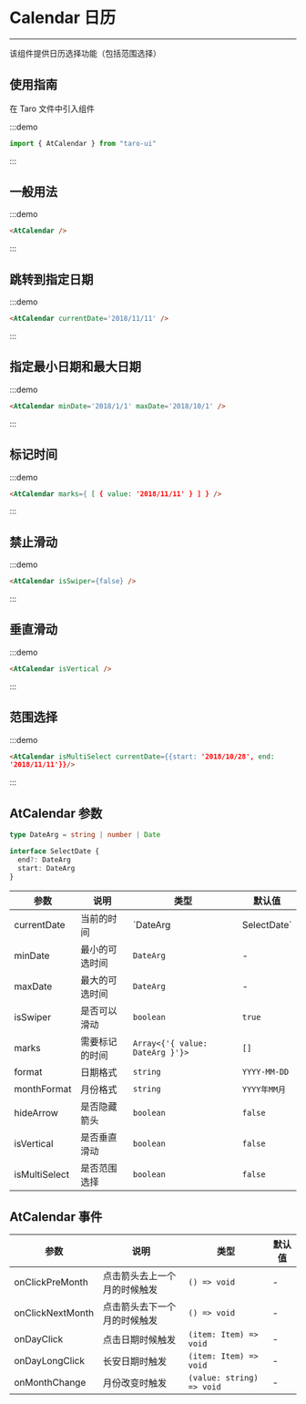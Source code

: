 # Calendar 日历

---

该组件提供日历选择功能（包括范围选择）

## 使用指南

在 Taro 文件中引入组件

:::demo

```js
import { AtCalendar } from "taro-ui"
```

:::

## 一般用法

:::demo

```html
<AtCalendar />
```

:::

## 跳转到指定日期

:::demo

```html
<AtCalendar currentDate='2018/11/11' />
```

:::

## 指定最小日期和最大日期

:::demo

```html
<AtCalendar minDate='2018/1/1' maxDate='2018/10/1' />
```

:::

## 标记时间

:::demo

```html
<AtCalendar marks={ [ { value: '2018/11/11' } ] } />
```

:::

## 禁止滑动

:::demo

```html
<AtCalendar isSwiper={false} />
```

:::

## 垂直滑动

:::demo

```html
<AtCalendar isVertical />
```

:::

## 范围选择

:::demo

```html
<AtCalendar isMultiSelect currentDate={{start: '2018/10/28', end:
'2018/11/11'}}/>
```

:::

## AtCalendar 参数

```ts
type DateArg = string | number | Date

interface SelectDate {
  end?: DateArg
  start: DateArg
}
```

| 参数        | 说明           | 类型                            | 默认值       |
| ----------- | -------------- | ------------------------------- | ------------ |
| currentDate | 当前的时间     | `DateArg | SelectDate`          | `Date.now()` |
| minDate     | 最小的可选时间 | `DateArg`                       | -            |
| maxDate     | 最大的可选时间 | `DateArg`                       | -            |
| isSwiper    | 是否可以滑动   | `boolean`                       | `true`       |
| marks       | 需要标记的时间 | `Array<{'{ value: DateArg }'}>` | `[]`         |
| format      | 日期格式       | `string`                        | `YYYY-MM-DD` |
| monthFormat | 月份格式       | `string`                        | `YYYY年MM月` |
| hideArrow   | 是否隐藏箭头   | `boolean`                       | `false`      |
| isVertical  | 是否垂直滑动   | `boolean`                       | `false`      |
| isMultiSelect  | 是否范围选择   | `boolean`                       | `false`      |

## AtCalendar 事件

| 参数             | 说明                         | 类型                      | 默认值 |
| ---------------- | ---------------------------- | ------------------------- | ------ |
| onClickPreMonth  | 点击箭头去上一个月的时候触发 | `() => void`              | -      |
| onClickNextMonth | 点击箭头去下一个月的时候触发 | `() => void`              | -      |
| onDayClick       | 点击日期时候触发             | `(item: Item) => void`    | -      |
| onDayLongClick   | 长安日期时触发               | `(item: Item) => void`    | -      |
| onMonthChange    | 月份改变时触发               | `(value: string) => void` | -      |
